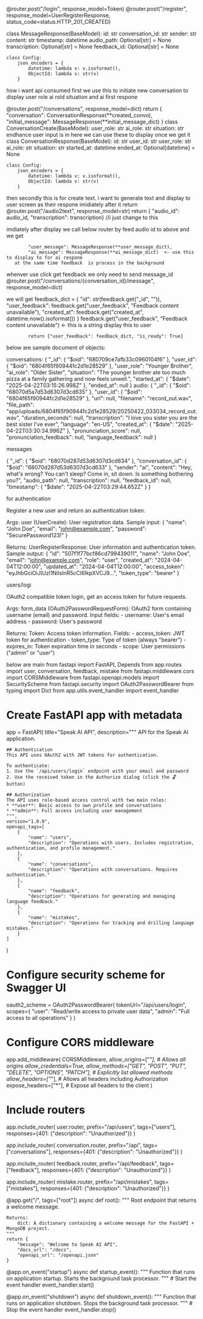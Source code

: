 
@router.post("/login", response_model=Token)
@router.post("/register", response_model=UserRegisterResponse, status_code=status.HTTP_201_CREATED)

class MessageResponse(BaseModel):
    id: str
    conversation_id: str
    sender: str
    content: str
    timestamp: datetime
    audio_path: Optional[str] = None
    transcription: Optional[str] = None
    feedback_id: Optional[str] = None

    class Config:
        json_encoders = {
            datetime: lambda v: v.isoformat(),
            ObjectId: lambda v: str(v)
        }
        


how i want api consumed
first
we use this to initiate new conversation to display user role ai rold situation and ai first respone


@router.post("/conversations", response_model=dict)
   return  { "conversation": ConversationResponse(**created_convo),
        "initial_message": MessageResponse(**initial_message_dict)
    }
class ConversationCreate(BaseModel):
    user_role: str
    ai_role: str
    situation: str
endhance user input is in here we can use these to display once we get it
class ConversationResponse(BaseModel):
    id: str
    user_id: str
    user_role: str
    ai_role: str
    situation: str
    started_at: datetime
    ended_at: Optional[datetime] = None

    class Config:
        json_encoders = {
            datetime: lambda v: v.isoformat(),
            ObjectId: lambda v: str(v)
        }




then secondly
this is for create text. i want to generate text and display to user screen as their respone imidiately after it return 
@router.post("/audio2text", response_model=str)
  return { "audio_id": audio_id, "transcription": transcription}  //i just change to this
        
 
imdiately after display we call below router by
 feed audio id to above and we get 

            "user_message": MessageResponse(**user_message_dict),
            "ai_message": MessageResponse(**ai_message_dict)  <- use this to display to for ai respone
       at the same time feedback  is process in the background
    
 

whenver use click get feedback  we only need to send message_id   
@router.post("/conversations/{conversation_id}/message", response_model=dict)

we will get 
   feedback_dict = {
                "id": str(feedback.get("_id", "")),
                "user_feedback": feedback.get("user_feedback", "Feedback content unavailable"),
                "created_at": feedback.get("created_at", datetime.now().isoformat())
            }
            feedback.get("user_feedback", "Feedback content unavailable") <- this is a string  display this to user
    
          
            return {"user_feedback": feedback_dict, "is_ready": True}



below are sample  document of objects:


conversations:
{
  "_id": {
    "$oid": "680709ce7afb33c0960104f6"
  },
  "user_id": {
    "$oid": "6804f65f90944fc2d1e28529"
  },
  "user_role": "Younger Brother",
  "ai_role": "Older Sister",
  "situation": "The younger brother ate too much pizza at a family gathering and now feels unwell.",
  "started_at": {
    "$date": "2025-04-22T03:15:26.998Z"
  },
  "ended_at": null
}
audio:
{
  "_id": {
    "$oid": "68070d5a7d53d6307d3cd635"
  },
  "user_id": {
    "$oid": "6804f65f90944fc2d1e28529"
  },
  "url": null,
  "filename": "record_out.wav",
  "file_path": "app/uploads/6804f65f90944fc2d1e28529/20250422_033034_record_out.wav",
  "duration_seconds": null,
  "transcription": "I love you sister you are the best sister I've ever",
  "language": "en-US",
  "created_at": {
    "$date": "2025-04-22T03:30:34.996Z"
  },
  "pronunciation_score": null,
  "pronunciation_feedback": null,
  "language_feedback": null
}


messages

{
  "_id": {
    "$oid": "68070d287d53d6307d3cd634"
  },
  "conversation_id": {
    "$oid": "68070d287d53d6307d3cd633"
  },
  "sender": "ai",
  "content": "Hey, what's wrong? You can't sleep? Come in, sit down.  Is something bothering you?",
  "audio_path": null,
  "transcription": null,
  "feedback_id": null,
  "timestamp": {
    "$date": "2025-04-22T03:29:44.652Z"
  }
}



for authentication 

Register a new user and return an authentication token.

Args: user (UserCreate): User registration data. Sample input: { "name": "John Doe", "email": "john@example.com", "password": "SecurePassword123!" }

Returns: UserRegisterResponse: User information and authentication token. Sample output: { "id": "507f1f77bcf86cd799439011", "name": "John Doe", "email": "john@example.com", "role": "user", "created_at": "2024-04-04T12:00:00", "updated_at": "2024-04-04T12:00:00", "access_token": "eyJhbGciOiJIUzI1NiIsInR5cCI6IkpXVCJ9...", "token_type": "bearer" }


users/logi

OAuth2 compatible token login, get an access token for future requests.

Args: form_data (OAuth2PasswordRequestForm): OAuth2 form containing username (email) and password. Input fields: - username: User's email address - password: User's password

Returns: Token: Access token information. Fields: - access_token: JWT token for authentication - token_type: Type of token (always "bearer") - expires_in: Token expiration time in seconds - scope: User permissions ("admin" or "user")

below are main
from fastapi import FastAPI, Depends
from app.routes import user, conversation, feedback, mistake
from fastapi.middleware.cors import CORSMiddleware
from fastapi.openapi.models import SecurityScheme
from fastapi.security import OAuth2PasswordBearer
from typing import Dict
from app.utils.event_handler import event_handler

# Create FastAPI app with metadata
app = FastAPI(
    title="Speak AI API",
    description="""
    API for the Speak AI application.
    
    ## Authentication
    This API uses OAuth2 with JWT tokens for authentication.
    
    To authenticate:
    1. Use the `/api/users/login` endpoint with your email and password
    2. Use the received token in the Authorize dialog (click the 🔓 button)
    
    ## Authorization
    The API uses role-based access control with two main roles:
    * **user**: Basic access to own profile and conversations
    * **admin**: Full access including user management
    """,
    version="1.0.0",
    openapi_tags=[
        {
            "name": "users",
            "description": "Operations with users. Includes registration, authentication, and profile management."
        },
        {
            "name": "conversations",
            "description": "Operations with conversations. Requires authentication."
        },
        {
            "name": "feedback",
            "description": "Operations for generating and managing language feedback."
        },
        {
            "name": "mistakes",
            "description": "Operations for tracking and drilling language mistakes."
        }
    ]
)

# Configure security scheme for Swagger UI
oauth2_scheme = OAuth2PasswordBearer(
    tokenUrl="/api/users/login",
    scopes={
        "user": "Read/write access to private user data",
        "admin": "Full access to all operations"
    }
)

# Configure CORS middleware
app.add_middleware(
    CORSMiddleware,
    allow_origins=["*"],  # Allows all origins
    allow_credentials=True,
    allow_methods=["GET", "POST", "PUT", "DELETE", "OPTIONS", "PATCH"],  # Explicitly list allowed methods
    allow_headers=["*"],  # Allows all headers including Authorization
    expose_headers=["*"],  # Expose all headers to the client
)

# Include routers
app.include_router(
    user.router,
    prefix="/api/users",
    tags=["users"],
    responses={401: {"description": "Unauthorized"}}
)

app.include_router(
    conversation.router,
    prefix="/api",
    tags=["conversations"],
    responses={401: {"description": "Unauthorized"}}
)


app.include_router(
    feedback.router,
    prefix="/api/feedback",
    tags=["feedback"],
    responses={401: {"description": "Unauthorized"}}
)

app.include_router(
    mistake.router,
    prefix="/api/mistakes",
    tags=["mistakes"],
    responses={401: {"description": "Unauthorized"}}
)

@app.get("/", tags=["root"])
async def root():
    """
    Root endpoint that returns a welcome message.
    
    Returns:
        dict: A dictionary containing a welcome message for the FastAPI + MongoDB project.
    """
    return {
        "message": "Welcome to Speak AI API",
        "docs_url": "/docs",
        "openapi_url": "/openapi.json"
    }

@app.on_event("startup")
async def startup_event():
    """
    Function that runs on application startup.
    Starts the background task processor.
    """
    # Start the event handler
    event_handler.start()

@app.on_event("shutdown")
async def shutdown_event():
    """
    Function that runs on application shutdown.
    Stops the background task processor.
    """
    # Stop the event handler
    event_handler.stop()